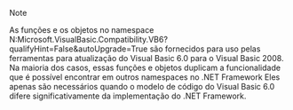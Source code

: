 > [!NOTE]
>  As funções e os objetos no namespace N:Microsoft.VisualBasic.Compatibility.VB6?qualifyHint=False&autoUpgrade=True são fornecidos para uso pelas ferramentas para atualização do Visual Basic 6.0 para o Visual Basic 2008. Na maioria dos casos, essas funções e objetos duplicam a funcionalidade que é possível encontrar em outros namespaces no .NET Framework Eles apenas são necessários quando o modelo de código do Visual Basic 6.0 difere significativamente da implementação do .NET Framework.